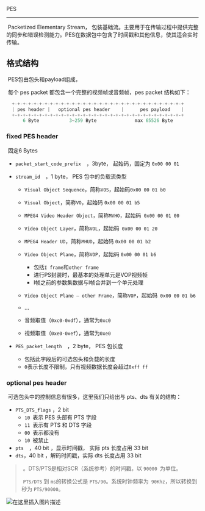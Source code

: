 PES

---

​		Packetized Elementary Stream， 包装基础流。主要用于在传输过程中提供完整的同步和错误检测能力。PES在数据包中包含了时间戳和其他信息，使其适合实时传输。



## 格式结构

​		PES包由包头和payload组成，

​		每个 pes packet 都包含一个完整的视频帧或音频帧，pes packet 结构如下：

```c
  +-+-+-+-+-+-+-+-+-+-+-+-+-+-+-+-+-+-+-+-+-+-+-+-+-+-+-+-+-+-+-+
  | pes header |   optional pes header    |      pes payload    |
  +-+-+-+-+-+-+-+-+-+-+-+-+-+-+-+-+-+-+-+-+-+-+-+-+-+-+-+-+-+-+-+
      6 Byte           3~259 Byte              max 65526 Byte
```



### fixed PES header

​		固定6 Bytes

- `packet_start_code_prefix  `，3byte， 起始码，固定为 `0x00 00 01`
- `stream_id  `，1 byte， PES 包中的负载流类型
  - `Visual Object Sequence`，简称`VOS`，起始码`0x00 00 01 b0`
  - `Visual Object`，简称`VO`，起始码 `0x00 00 01 b5`
  - `MPEG4 Video Header Object`，简称`MVHO`，起始码` 0x00 00 01 00`
  - `Video Object Layer`，简称`VOL`，起始码` 0x00 00 01 20`
  - `MPEG4 Header UD`，简称`MHUD`，起始码 `0x00 00 01 b2`
  - `Video Object Plane`，简称`VOP`，起始码 `0x00 00 01 b6`
    - 包括`I frame`和`other frame`
    - 进行PS封装时，最基本的处理单元是VOP视频帧
    - I帧之前的参数集数据与I帧合并到一个单元处理
  
  - `Video Object Plane – other Frame`，简称`VOP`，起始码` 0x00 00 01 b6`
  - ...
  - 音频取值（`0xc0-0xdf`），通常为`0xc0`
  - 视频取值（`0xe0-0xef`），通常为`0xe0`
  
- `PES_packet_length  `，2 byte，  PES 包长度
  - 包括此字段后的可选包头和负载的长度
  - `0`表示长度不限制，只有视频数据长度会超过`0xff ff`



### optional pes header

​		可选包头中的控制信息有很多，这里我们只给出与 pts、dts 有关的结构：

- `PTS_DTS_flags`  ，2 bit 
  - `10 `表示 PES 头部有 PTS 字段
  - `11 `表示有 PTS 和 DTS 字段
  - `00 `表示都没有
  - `10 `被禁止
- `pts  `，40 bit ，显示时间戳， 实际 pts 长度占用 33 bit
- `dts`，40 bit ，解码时间戳，实际 dts 长度占用 33 bit

> ​		。DTS/PTS是相对SCR（系统参考）的时间戳，以 `90000 `为单位。
>
> ​		`PTS/DTS` 到 `ms`的转换公式是 `PTS/90`。系统时钟频率为` 90Khz`，所以转换到秒为 `PTS/90000`。



![在这里插入图片描述](https://img-blog.csdnimg.cn/img_convert/f655dba61708ecf066e06bac9330eea5.png#pic_center)

